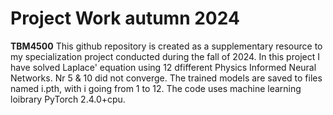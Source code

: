# Project Work autumn 2024
**TBM4500**
This github repository is created as a supplementary resource to my specialization project conducted during the fall of 2024. In this project I have solved Laplace' equation using 12 dfifferent Physics Informed Neural Networks. Nr 5 & 10 did not converge. The trained models are saved to files named i.pth, with i going from 1 to 12. The code uses machine learning loibrary PyTorch 2.4.0+cpu.
